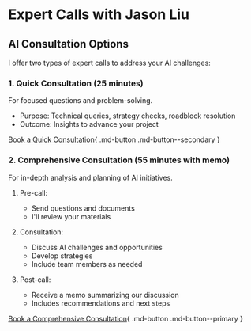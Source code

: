 # Expert Calls with Jason Liu

## AI Consultation Options

I offer two types of expert calls to address your AI challenges:

### 1. Quick Consultation (25 minutes)

For focused questions and problem-solving.

- Purpose: Technical queries, strategy checks, roadblock resolution
- Outcome: Insights to advance your project

[Book a Quick Consultation](https://cal.com/jasonliu/expert-call){ .md-button .md-button--secondary }

### 2. Comprehensive Consultation (55 minutes with memo)

For in-depth analysis and planning of AI initiatives.

1. Pre-call:
   - Send questions and documents
   - I'll review your materials

2. Consultation:
   - Discuss AI challenges and opportunities
   - Develop strategies
   - Include team members as needed

3. Post-call:
   - Receive a memo summarizing our discussion
   - Includes recommendations and next steps

[Book a Comprehensive Consultation](https://cal.com/jasonliu/expert-call-55-minutes){ .md-button .md-button--primary }